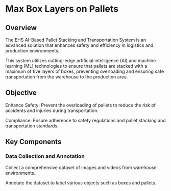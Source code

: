 # Max Box Layers on Pallets 

## Overview

The EHS AI-Based Pallet Stacking and Transportation System is an advanced solution that enhances safety and efficiency in logistics and production environments.

This system utilizes cutting-edge artificial intelligence (AI) and machine learning (ML) technologies to ensure that pallets are stacked with a maximum of five layers of boxes, preventing overloading and ensuring safe transportation from the warehouse to the production area.

## Objective

Enhance Safety: Prevent the overloading of pallets to reduce the risk of accidents and injuries during transportation.

Compliance: Ensure adherence to safety regulations and pallet stacking and transportation standards.

## Key Components

### Data Collection and Annotation

Collect a comprehensive dataset of images and videos from warehouse environments. 

Annotate the dataset to label various objects such as boxes and pallets.
